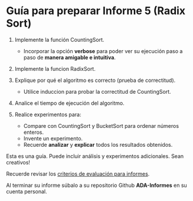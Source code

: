 # Guía para preparar Informe 5 (Radix Sort)

1. Implemente la función CountingSort.
    * Incorporar la opción **verbose** para poder ver su ejecución paso a paso de **manera amigable e intuitiva**.

2. Implemente la funcion RadixSort.
 
3. Explique por qué el algoritmo es correcto (prueba de correctitud).
    * Utilice induccion para probar la correctitud de CountingSort.
   
4. Analice el tiempo de ejecución del algoritmo.

5. Realice experimentos para:  
    * Compare con CountingSort y BucketSort para ordenar números enteros.
    * Invente un experimento.
    * Recuerde **analizar** y **explicar** todos los resultados obtenidos.

Esta es una guía. Puede incluir análisis y experimentos adicionales. Sean creativos!

Recuerde revisar los [criterios de evaluación para informes](https://github.com/rilianx/ADA/blob/main/Gu%C3%ADas%20para%20Informes/CriteriosEvaluacion.md).

Al terminar su informe súbalo a su repositorio Github **ADA-Informes** en su cuenta personal.
